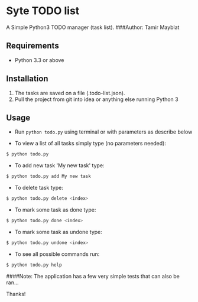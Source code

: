 # Syte TODO list
A Simple Python3 TODO manager (task list).
###Author: Tamir Mayblat

## Requirements
- Python 3.3 or above

## Installation
1. The tasks are saved on a file (.todo-list.json).
2. Pull the project from git into idea or anything else running Python 3  

## Usage
* Run `python todo.py` using terminal or with parameters as describe below

* To view a list of all tasks simply type (no parameters needed):
```bash
$ python todo.py
```
* To add new task 'My new task' type:
```bash
$ python todo.py add My new task
```
* To delete task type:
```bash
$ python todo.py delete <index>
```
* To mark some task as done type:
```bash
$ python todo.py done <index>
```
* To mark some task as undone type:
```bash
$ python todo.py undone <index>
```
* To see all possible commands run:
```bash
$ python todo.py help
```

####Note:
The application has a few very simple tests that can also be ran...

Thanks!
